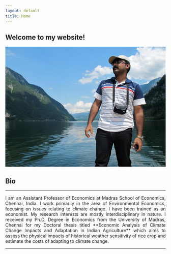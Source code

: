 ```yaml
---
layout: default
title: Home
---
```

## Welcome to my website!

<img src="/images/AP_Austria.jpg" />

## Bio
------------------------------------
<p style="text-align: justify">I am an Assistant Professor of Economics at Madras School of Economics, Chennai, India. I work primarily in the area of Environmental Economics, focusing on issues relating to climate change. I have been trained as an economist. My research interests are mostly interdisciplinary in nature. I received my Ph.D. Degree in Economics from the University of Madras, Chennai for my Doctoral thesis titled **Economic Analysis of Climate Change Impacts and Adaptation in Indian Agriculture** which aims to assess the physical impacts of historical weather sensitivity of rice crop and estimate the costs of adapting to climate change. </p>

------------------------------------
